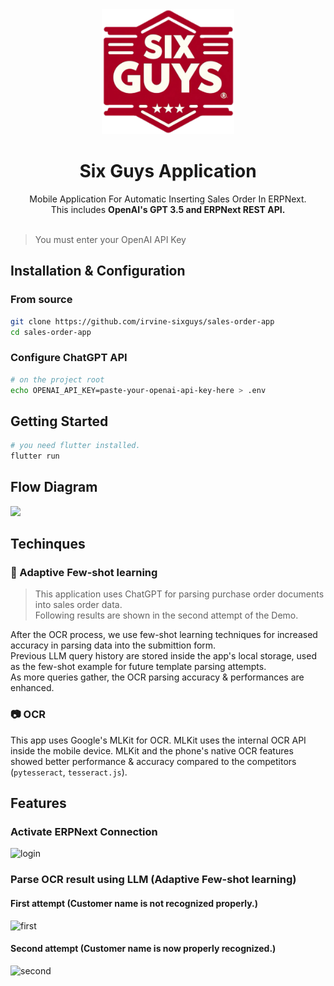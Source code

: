 <div align="center">
  <img src="./images/logo.jpg", height=200></img>
  <h1>Six Guys Application</h1>
  Mobile Application For Automatic Inserting Sales Order In ERPNext.<br/>
  This includes <b>OpenAI's GPT 3.5 and ERPNext REST API.</b>
</div>
<br/>
    
> You must enter your OpenAI API Key


## Installation & Configuration
### From source
```bash
git clone https://github.com/irvine-sixguys/sales-order-app
cd sales-order-app
```

### Configure ChatGPT API
```bash
# on the project root
echo OPENAI_API_KEY=paste-your-openai-api-key-here > .env
```

## Getting Started
```bash
# you need flutter installed.
flutter run
```

## Flow Diagram
<img height=900 src="https://github.com/irvine-sixguys/sales-order-app/assets/51053567/8b3ef814-c9e1-4654-a152-d6333aa8a208"></img>


## Techinques
### 📑 Adaptive Few-shot learning

> This application uses ChatGPT for parsing purchase order documents into sales order data.  
> Following results are shown in the second attempt of the Demo.

After the OCR process, we use few-shot learning techniques for increased accuracy in parsing data into the submittion form.  
Previous LLM query history are stored inside the app's local storage, used as the few-shot example for future template parsing attempts.  
As more queries gather, the OCR parsing accuracy & performances are enhanced.  

### 📷 OCR

This app uses Google's MLKit for OCR. MLKit uses the internal OCR API inside the mobile device. MLKit and the phone's native OCR features showed better performance & accuracy compared to the competitors (`pytesseract`, `tesseract.js`).

## Features

### Activate ERPNext Connection
![login](https://github.com/irvine-sixguys/sales-order-app/assets/51053567/6211edba-ae4a-4e7e-a648-04d158b3c095)

### Parse OCR result using LLM (Adaptive Few-shot learning)
#### First attempt (Customer name is not recognized properly.)
![first](https://github.com/irvine-sixguys/sales-order-app/assets/51053567/1c0f2336-e060-4953-ac67-163a17e40f43)

#### Second attempt (Customer name is now properly recognized.)
![second](https://github.com/irvine-sixguys/sales-order-app/assets/51053567/d7496b0b-f2e3-4878-a8b5-36e49f865153)
